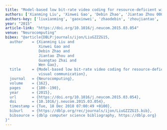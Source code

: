 ```yaml
---
title: "Model-based low bit-rate video coding for resource-deficient wireless visual communication"
authors: ['Xianming Liu', 'Xinwei Gao', 'Debin Zhao', 'Jiantao Zhou 0001', 'Guangtao Zhai', 'Wen Gao 0001']
authors-key: ['liuxianming', 'gaoxinwei', 'zhaodebin', 'zhoujiantao', 'zhaiguangtao', 'gaowen']
year: "2015"
article-link: "https://doi.org/10.1016/j.neucom.2015.03.054"
venue: "Neurocomputing"
bibex: "@article{DBLP:journals/ijon/LiuGZZZG15,
  author    = {Xianming Liu and
               Xinwei Gao and
               Debin Zhao and
               Jiantao Zhou and
               Guangtao Zhai and
               Wen Gao},
  title     = {Model-based low bit-rate video coding for resource-deficient wireless
               visual communication},
  journal   = {Neurocomputing},
  volume    = {162},
  pages     = {180--190},
  year      = {2015},
  url       = {https://doi.org/10.1016/j.neucom.2015.03.054},
  doi       = {10.1016/j.neucom.2015.03.054},
  timestamp = {Tue, 18 Dec 2018 07:00:49 +0100},
  biburl    = {https://dblp.org/rec/journals/ijon/LiuGZZZG15.bib},
  bibsource = {dblp computer science bibliography, https://dblp.org}
}"
---
```

